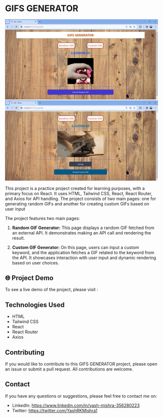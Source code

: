 # GIFS GENERATOR

<img src="./src/assets/Screenshot (27).png">

<img src="./src/assets/Screenshot (28).png">

This project is a practice project created for learning purposes, with a primary focus on React. It uses HTML, Tailwind CSS, React, React Router, and Axios for API handling. The project consists of two main pages: one for generating random GIFs and another for creating custom GIFs based on user input

The project features two main pages:

1. **Random GIF Generator:** This page displays a random GIF fetched from an external API. It demonstrates making an API call and rendering the result.

2. **Custom GIF Generator:** On this page, users can input a custom keyword, and the application fetches a GIF related to the keyword from the API. It showcases interaction with user input and dynamic rendering based on user choices.

## 🌐 Project Demo 

To see a live demo of the project, please visit :

## Technologies Used

- HTML
- Tailwind CSS
- React
- React Router
- Axios


## Contributing

If you would like to contribute to this GIFS GENERATOR project, please open an issue or submit a pull request. All contributions are welcome.


## Contact 

If you have any questions or suggestions, please feel free to contact me on:

- LinkedIn: https://www.linkedin.com/in/yash-mishra-356280223
- Twitter: https://twitter.com/YashRKMishra1